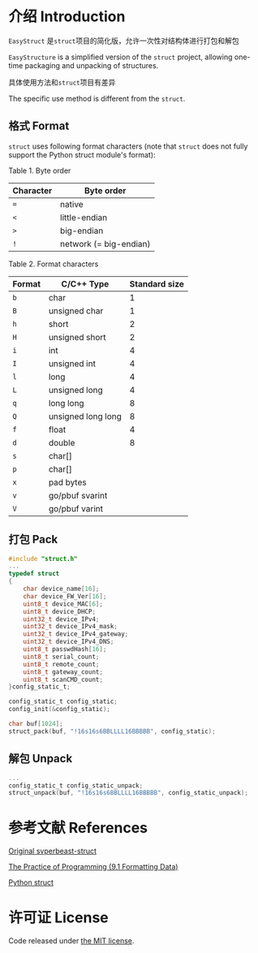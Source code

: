 # 介绍 Introduction

`EasyStruct` 是`struct`项目的简化版，允许一次性对结构体进行打包和解包

`EasyStructure` is a simplified version of the `struct` project, allowing one-time packaging and unpacking of structures.

具体使用方法和`struct`项目有差异

The specific use method is different from the `struct`.

## 格式 Format

`struct` uses following format characters (note that `struct` does not fully
support the Python struct module's format):

Table 1. Byte order

Character | Byte order             
----------|-----------
 `=`      | native                 
 `<`      | little-endian          
 `>`      | big-endian             
 `!`      | network (= big-endian) 


Table 2. Format characters

Format | C/C++ Type         | Standard size
-------|--------------------|--------------
 `b`   | char               | 1
 `B`   | unsigned char      | 1
 `h`   | short              | 2
 `H`   | unsigned short     | 2
 `i`   | int                | 4
 `I`   | unsigned int       | 4
 `l`   | long               | 4
 `L`   | unsigned long      | 4
 `q`   | long long          | 8
 `Q`   | unsigned long long | 8
 `f`   | float              | 4
 `d`   | double             | 8
 `s`   | char[]             |
 `p`   | char[]             |
 `x`   | pad bytes          |
 `v`   | go/pbuf svarint    |
 `V`   | go/pbuf varint     |

## 打包 Pack

```c
#include "struct.h"
...
typedef struct
{
    char device_name[16];
    char device_FW_Ver[16];
    uint8_t device_MAC[6];
    uint8_t device_DHCP;
    uint32_t device_IPv4;
    uint32_t device_IPv4_mask;
    uint32_t device_IPv4_gateway;
    uint32_t device_IPv4_DNS;
    uint8_t passwdHash[16];
    uint8_t serial_count;
    uint8_t remote_count;
    uint8_t gateway_count;
    uint8_t scanCMD_count;
}config_static_t;

config_static_t config_static;
config_init(&config_static);

char buf[1024];
struct_pack(buf, "!16s16s6BBLLLL16BBBBB", config_static);
```

## 解包 Unpack

```c
...
config_static_t config_static_unpack;
struct_unpack(buf, "!16s16s6BBLLLL16BBBBB", config_static_unpack);
```


# 参考文献 References
[Original svperbeast-struct](https://github.com/svperbeast/struct "svperbeast-struct project")

[The Practice of Programming (9.1 Formatting Data)](http://www.amazon.com/Practice-Programming-Addison-Wesley-Professional-Computing/dp/020161586X/ref=sr_1_1?ie=UTF8&qid=1359350725&sr=8-1&keywords=practice+of+programming "The Practice of Programming")

[Python struct](http://docs.python.org/2/library/struct.html#module-struct "Python struct module")

# 许可证 License
Code released under [the MIT license](https://github.com/svperbeast/struct/blob/master/LICENSE).
